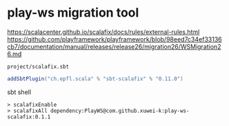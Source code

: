 # play-ws migration tool

<https://scalacenter.github.io/scalafix/docs/rules/external-rules.html>
<https://github.com/playframework/playframework/blob/98eed7c34ef33136cb7/documentation/manual/releases/release26/migration26/WSMigration26.md>

`project/scalafix.sbt`

```scala
addSbtPlugin("ch.epfl.scala" % "sbt-scalafix" % "0.11.0")
```

sbt shell

```
> scalafixEnable
> scalafixAll dependency:PlayWS@com.github.xuwei-k:play-ws-scalafix:0.1.1
```
